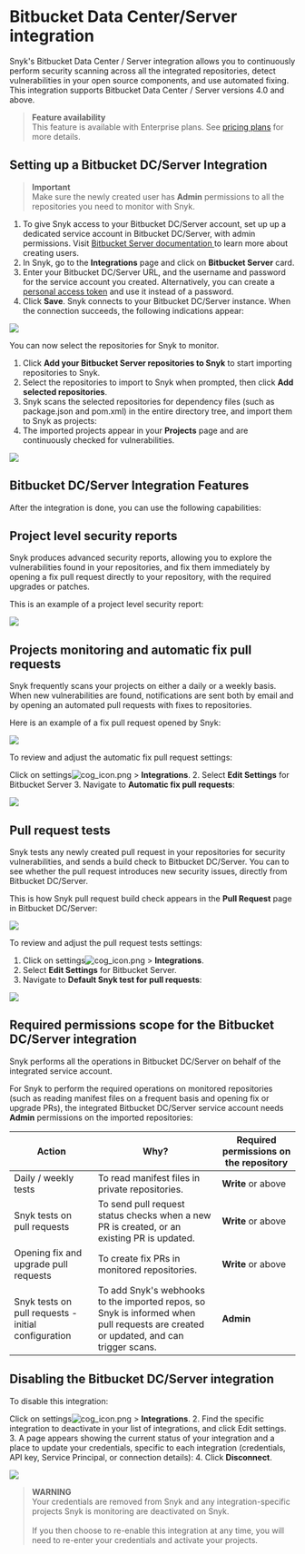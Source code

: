 # Bitbucket Data Center/Server integration

Snyk's Bitbucket Data Center / Server integration allows you to continuously perform security scanning across all the integrated repositories, detect vulnerabilities in your open source components, and use automated fixing. This integration supports Bitbucket Data Center / Server versions 4.0 and above.

> **Feature availability**\
> This feature is available with Enterprise plans. See [pricing plans](https://snyk.io/plans/) for more details.

## Setting up a Bitbucket DC/Server Integration

> **Important**\
> Make sure the newly created user has **Admin** permissions to all the repositories you need to monitor with Snyk.

1. To give Snyk access to your Bitbucket DC/Server account, set up up a dedicated service account in Bitbucket DC/Server, with admin permissions. Visit [Bitbucket Server documentation ](https://confluence.atlassian.com/bitbucketserver/users-and-groups-776640439.html#Usersandgroups-Creatingauser)to learn more about creating users.
2. In Snyk, go to the **Integrations** page and click on **Bitbucket Server** card.
3. Enter your Bitbucket DC/Server URL, and the username and password for the service account you created. Alternatively, you can create a [personal access token](https://confluence.atlassian.com/bitbucketserver075/personal-access-tokens-1018784848.html) and use it instead of a password.
4. Click **Save**. Snyk connects to your Bitbucket DC/Server instance. When the connection succeeds, the following indications appear:

![](../../../.gitbook/assets/333.png)

You can now select the repositories for Snyk to monitor.

1. Click **Add your Bitbucket Server repositories to Snyk** to start importing repositories to Snyk.
2. Select the repositories to import to Snyk when prompted, then click **Add selected repositories**.
3. Snyk scans the selected repositories for dependency files (such as package.json and pom.xml) in the entire directory tree, and import them to Snyk as projects:
4. The imported projects appear in your **Projects** page and are continuously checked for vulnerabilities.

![](<../../../.gitbook/assets/444 (2) (4) (4) (4) (5) (4) (1) (1) (1) (1) (1) (1) (1) (1) (1) (1) (1) (1) (1) (1) (1) (1) (1) (17).png>)

## Bitbucket DC/Server Integration Features

After the integration is done, you can use the following capabilities:

## **Project level security reports**

Snyk produces advanced security reports, allowing you to explore the vulnerabilities found in your repositories, and fix them immediately by opening a fix pull request directly to your repository, with the required upgrades or patches.

This is an example of a project level security report:

![](<../../../.gitbook/assets/mceclip0-22- (2) (5) (6) (1) (1) (1) (1) (1) (1) (1) (1) (1) (1) (1) (1) (1) (1) (1) (1) (1) (1) (34).png>)

## **Projects monitoring and automatic fix pull requests**

Snyk frequently scans your projects on either a daily or a weekly basis. When new vulnerabilities are found, notifications are sent both by email and by opening an automated pull requests with fixes to repositories.

Here is an example of a fix pull request opened by Snyk:

![](../../../.gitbook/assets/666.png)

To review and adjust the automatic fix pull request settings:

Click on settings![cog\_icon.png](../../../.gitbook/assets/cog\_icon.png) > **Integrations**. 2. Select **Edit Settings** for Bitbucket Server 3. Navigate to **Automatic fix pull requests**:

![](<../../../.gitbook/assets/mceclip4 (1) (2) (6) (7) (3) (1) (1) (1) (1) (1) (1) (1) (1) (1) (1) (1) (1) (1) (1) (1) (1) (1) (29).png>)

## **Pull request tests**

Snyk tests any newly created pull request in your repositories for security vulnerabilities, and sends a build check to Bitbucket DC/Server. You can to see whether the pull request introduces new security issues, directly from Bitbucket DC/Server.

This is how Snyk pull request build check appears in the **Pull Request** page in Bitbucket DC/Server:

![](../../../.gitbook/assets/888.png)

To review and adjust the pull request tests settings:

1. Click on settings![cog\_icon.png](../../../.gitbook/assets/cog\_icon.png) > **Integrations**.
2. Select **Edit Settings** for Bitbucket Server.
3. Navigate to **Default Snyk test for pull requests**:

![](../../../.gitbook/assets/999.png)

## Required permissions scope for the Bitbucket DC/Server integration

Snyk performs all the operations in Bitbucket DC/Server on behalf of the integrated service account.

For Snyk to perform the required operations on monitored repositories (such as reading manifest files on a frequent basis and opening fix or upgrade PRs), the integrated Bitbucket DC/Server service account needs **Admin** permissions on the imported repositories:

| **Action**                                          | **Why?**                                                                                                                            | **Required permissions on the repository** |
| --------------------------------------------------- | ----------------------------------------------------------------------------------------------------------------------------------- | ------------------------------------------ |
| Daily / weekly tests                                | To read manifest files in private repositories.                                                                                     | **Write** or above                         |
| Snyk tests on pull requests                         | To send pull request status checks when a new PR is created, or an existing PR is updated.                                          | **Write** or above                         |
| Opening fix and upgrade pull requests               | To create fix PRs in monitored repositories.                                                                                        | **Write** or above                         |
| Snyk tests on pull requests - initial configuration | To add Snyk's webhooks to the imported repos, so Snyk is informed when pull requests are created or updated, and can trigger scans. | **Admin**                                  |

## **Disabling the Bitbucket DC/Server integration**

To disable this integration:

Click on settings![cog\_icon.png](../../../.gitbook/assets/cog\_icon.png) > **Integrations**. 2. Find the specific integration to deactivate in your list of integrations, and click Edit settings. 3. A page appears showing the current status of your integration and a place to update your credentials, specific to each integration (credentials, API key, Service Principal, or connection details): 4. Click **Disconnect**.

![](../../../.gitbook/assets/101010.png)

> **WARNING**\
> Your credentials are removed from Snyk and any integration-specific projects Snyk is monitoring are deactivated on Snyk.\
> \
> If you then choose to re-enable this integration at any time, you will need to re-enter your credentials and activate your projects.
